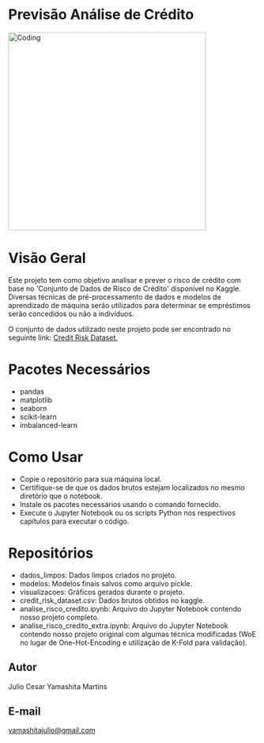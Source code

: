 # Previsão Análise de Crédito

<img align="center" alt="Coding" width="400" src="https://boefly.com/wp-content/uploads/2022/11/CreditCheck.gif">

# Visão Geral
Este projeto tem como objetivo analisar e prever o risco de crédito com base no 'Conjunto de Dados de Risco de Crédito' disponível no Kaggle. Diversas técnicas de pré-processamento de dados e modelos de aprendizado de máquina serão utilizados para determinar se empréstimos serão concedidos ou não a indivíduos.

O conjunto de dados utilizado neste projeto pode ser encontrado no seguinte link: [Credit Risk Dataset.](https://www.kaggle.com/datasets/laotse/credit-risk-dataset)

# Pacotes Necessários
- pandas
- matplotlib
- seaborn
- scikit-learn 
- imbalanced-learn

# Como Usar
- Copie o repositório para sua máquina local.
- Certifique-se de que os dados brutos estejam localizados no mesmo diretório que o notebook.
- Instale os pacotes necessários usando o comando fornecido.
- Execute o Jupyter Notebook ou os scripts Python nos respectivos capítulos para executar o código.

# Repositórios
- dados_limpos: Dados limpos criados no projeto.
- modelos: Modelos finais salvos como arquivo pickle.
- visualizacoes: Gráficos gerados durante o projeto.
- credit_risk_dataset.csv: Dados brutos obtidos no kaggle.
- analise_risco_credito.ipynb: Arquivo do Jupyter Notebook contendo nosso projeto completo.
- analise_risco_credito_extra.ipynb: Arquivo do Jupyter Notebook contendo nosso projeto original com algumas técnica modificadas (WoE no lugar de One-Hot-Encoding e utilização de K-Fold para validação).

## Autor
Julio Cesar Yamashita Martins

## E-mail
yamashitajulio@gmail.com
